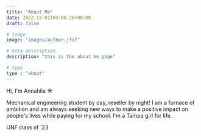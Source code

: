 ```yaml
---
title: "About Me"
date: 2022-12-01T03:08:20+00:00
draft: false

# image
image: "images/author.jfif"

# meta description
description: "this is the about me page"

# type
type : "about"
---
```



Hi, I'm Annahlia ☀️

Mechanical engineering student by day, reseller by night! I am a furnace of ambition and am always seeking new ways to make a positive impact on people's lives while paying for my school. I'm a Tampa girl for life.

UNF class of '23
